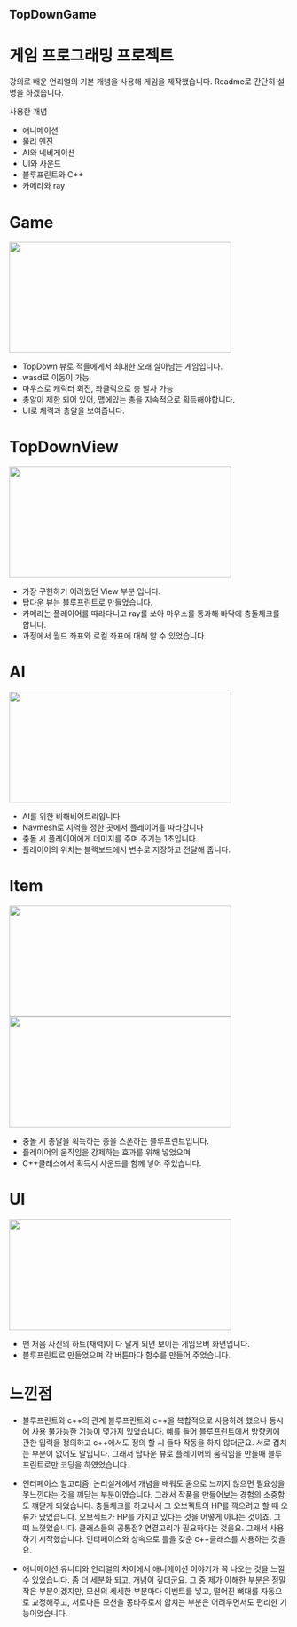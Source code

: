## TopDownGame

# 게임 프로그래밍 프로젝트

강의로 배운 언리얼의 기본 개념을 사용해 게임을 제작했습니다.
Readme로 간단히 설명을 하겠습니다.

사용한 개념

- 애니메이션
- 물리 엔진
- AI와 네비게이션
- UI와 사운드
- 블루프린트와 C++
- 카메라와 ray

# Game
<img src="https://user-images.githubusercontent.com/59460871/155918774-229efb95-8311-494a-8d21-c0a4da92501b.PNG"  width="400" height="200"/>

- TopDown 뷰로 적들에게서 최대한 오래 살아남는 게임입니다.
- wasd로 이동이 가능
- 마우스로 캐릭터 회전, 좌클릭으로 총 발사 가능
- 총알이 제한 되어 있어, 맵에있는 총을 지속적으로 획득해야합니다.
- UI로 체력과 총알을 보여줍니다.


# TopDownView
<img src="https://user-images.githubusercontent.com/59460871/157593218-252bce6a-96ad-4c2d-8284-fc0dd963008a.PNG"  width="400" height="200"/>

- 가장 구현하기 어려웠던 View 부분 입니다.
- 탑다운 뷰는 블루프린트로 만들었습니다.
- 카메라는 플레이어를 따라다니고 ray를 쏘아 마우스를 통과해 바닥에 충돌체크를 합니다.
- 과정에서 월드 좌표와 로컬 좌표에 대해 알 수 있었습니다.

# AI
<img src="https://user-images.githubusercontent.com/59460871/157593656-fd223e29-6038-4263-9a5a-820c3a98d838.PNG"  width="400" height="200"/>

- AI를 위한 비해비어트리입니다
- Navmesh로 지역을 정한 곳에서 플레이어를 따라갑니다
- 충돌 시 플레이어에게 데미지를 주며 주기는 1초입니다.
- 플레이어의 위치는 블랙보드에서 변수로 저장하고 전달해 줍니다.

# Item
<img src="https://user-images.githubusercontent.com/59460871/157594129-6082a833-ebd0-4e50-bf5f-156def0d132c.PNG"  width="400" height="200"/>
<img src="https://user-images.githubusercontent.com/59460871/157595619-214163b7-22b6-4876-9dfd-79db7fc7982b.PNG"  width="400" height="200"/>

- 충돌 시 총알을 획득하는 총을 스폰하는 블루프린트입니다.
- 플레이어의 움직임을 강제하는 효과를 위해 넣었으며
- C++클래스에서 획득시 사운드를 함께 넣어 주었습니다.

# UI
<img src="https://user-images.githubusercontent.com/59460871/157595995-dafeeb2a-59ce-4865-a911-5540c0b49ca8.PNG"  width="400" height="200"/>

- 맨 처음 사진의 하트(채력)이 다 달게 되면 보이는 게임오버 화면입니다.
- 블루프린트로 만들었으며 각 버튼마다 함수를 만들어 주었습니다.

# 느낀점
- 블루프린트와 c++의 관계
블루프린트와 c++을 복합적으로 사용하려 했으나 동시에 사용 불가능한 기능이 몇가지 있었습니다. 예를 들어 블루프린트에서 방향키에 관한 입력을 정의하고 c++에서도
정의 할 시 둘다 작동을 하지 않더군요. 서로 겹치는 부분이 없어도 말입니다. 그래서 탑다운 뷰로 플레이어의 움직임을 만들때 블루프린트로만 코딩을 하였었습니다.

- 인터페이스
알고리즘, 논리설계에서 개념을 배워도 몸으로 느끼지 않으면 필요성을 못느낀다는 것을 깨닫는 부분이였습니다. 그래서 작품을 만들어보는 경험의 소중함도 꺠닫게 되었습니다.
충돌체크를 하고나서 그 오브젝트의 HP를 깍으려고 할 때 오류가 났었습니다. 오브젝트가 HP를 가지고 있다는 것을 어떻게 아냐는 것이죠. 그 떄 느꼇었습니다.
클래스들의 공통점? 연결고리가 필요하다는 것을요. 그래서 사용하기 시작했습니다. 인터페이스와 상속으로 틀을 갖춘 c++클래스를 사용하는 것을요.

- 애니메이션
유니티와 언리얼의 차이에서 애니메이션 이야기가 꼭 나오는 것을 느낄 수 있었습니다. 좀 더 세분화 되고, 개념이 깊더군요. 그 중 제가 이해한 부분은 정말
작은 부분이겠지만, 모션의 세세한 부분마다 이벤트를 넣고, 떨어진 뼈대를 자동으로 교정해주고, 서로다른 모션을 몽타주로서 합치는 부분은 어려우면서도 편리한 기능이었습니다.





